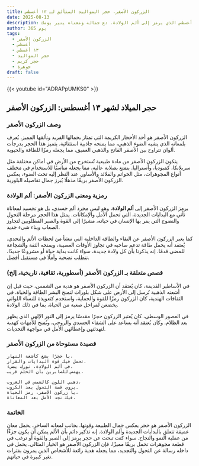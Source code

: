 ```yaml
---
title: الزركون الأصفر، حجر المواليد المتألق لـ ١٣ أغسطس
date: 2025-08-13
description: اشعر بأهمية الزركون الأصفر، حجر المواليد لـ ١٣ أغسطس الذي يرمز إلى ألم الولادة. دع جماله ومعناه ينير يومك.
author: 365 يوم
tags:
  - الزركون الأصفر
  - أغسطس
  - ١٣ أغسطس
  - حجر المواليد
  - حجر كريم
  - جوهرة
draft: false
---
```


{{< youtube id="ADRAPpUMKS0" >}}

## حجر الميلاد لشهر ١٣ أغسطس: الزركون الأصفر

### وصف الزركون الأصفر

الزركون الأصفر هو أحد الأحجار الكريمة التي تمتاز بجمالها الفريد وتألقها المميز. يُعرف بلمعانه الذي يشبه الضوء الذهبي، مما يمنحه جاذبية استثنائية. يتميز هذا الحجر بدرجات ألوان تتراوح بين الأصفر الفاتح والذهبي العميق، مما يجعله رمزًا للطاقة والحيوية.

يتكون الزركون الأصفر من مادة طبيعية تُستخرج من الأرض في أماكن مختلفة مثل سريلانكا، كمبوديا، وأستراليا. يتمتع بصلابة عالية، مما يجعله مناسبًا للاستخدام في مختلف أنواع المجوهرات، مثل الخواتم والقلائد والأساور. عند النظر إليه تحت الضوء، يعكس الزركون الأصفر بريقًا مذهلًا يُبرز جمال تفاصيله البلورية.

### رمزية ومعنى الزركون الأصفر: ألم الولادة

يرمز الزركون الأصفر إلى **ألم الولادة**، وهو ليس مجرد ألم جسدي، بل هو تجسيد لمعاناة تأتي مع البدايات الجديدة، التي تحمل الأمل والإمكانات. يمثل هذا الحجر مرحلة التحول والنضوج التي يمر بها الإنسان في حياته، مشيرًا إلى القوة والصبر المطلوبين لتجاوز الصعاب وبناء شيء جديد.

كما يعبر الزركون الأصفر عن النقاء والطاقة الداخلية التي تنشأ من لحظات الألم والتحدي. يُعتقد أنه يحمل طاقة تدعم صاحبه في تجاوز الأوقات العصيبة، ويمنحه الثقة والشجاعة للمضي قدمًا. إنه يذكرنا بأن كل ولادة جديدة، سواء كانت بداية حياة أو مشروعًا جديدًا، تتطلب تضحية وأملًا في مستقبل أفضل.

### قصص متعلقة بـ الزركون الأصفر (أسطورية، ثقافية، تاريخية، إلخ)

في الأساطير القديمة، كان يُعتقد أن الزركون الأصفر هو هدية من الشمس، حيث قيل إن أشعته الذهبية تُرسل إلى الأرض على شكل بلورات لتمنح البشر الطاقة والحياة. في الثقافات الهندية، كان الزركون رمزًا للقوة والحماية، واستخدم كتعويذة للنساء اللواتي يخضعن لمراحل صعبة من الحياة، بما في ذلك الولادة.

في العصور الوسطى، كان يُعتبر الزركون حجرًا مقدسًا يرمز إلى النور الإلهي الذي يظهر بعد الظلام. وكان يُعتقد أنه يساعد على الشفاء الجسدي والروحي، ويُمنح للأمهات كهدية لتهدئتهن وإعطائهن الأمل في مواجهة التحديات.

### قصيدة مستوحاة من الزركون الأصفر

```
يا حجرًا يشع كأشعة النهار،  
تحمل فيك قوة البدايات والقرار.  
في ألم الولادة، نورك يضيء،  
يهمس للصابرين بأن الحلم قريب.

ذهبي اللون كالشمس في الغروب،  
يروي قصة التحول بعد الكروب.  
يا زركون الأصفر، رمز الحياة،  
فيك نجد الأمل بعد المعاناة.
```

### الخاتمة

الزركون الأصفر هو حجر يعكس جمال الطبيعة وقوتها. بجانب لمعانه الساحر، يحمل معانٍ عميقة تتعلق بالبدايات الجديدة وألم الولادة. إنه تذكير دائم بأن الألم يمكن أن يكون جزءًا من عملية النمو والنجاح. سواء كنت تبحث عن حجر يرمز إلى الصبر والقوة أو ترغب في قطعة مجوهرات تحمل بريقًا مميزًا، فإن الزركون الأصفر هو الخيار المثالي. يحمل في داخله رسالة عن التحول والتجديد، مما يجعله هدية رائعة للأشخاص الذين يمرون بفترات تغير كبيرة في حياتهم.